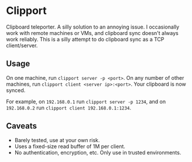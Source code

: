 # Clipport

Clipboard teleporter. A silly solution to an annoying issue. I occasionally work with remote machines or VMs, and clipboard sync doesn't always work reliably. This is a silly attempt to do clipboard sync as a TCP client/server.

## Usage

On one machine, run `clipport server -p <port>`. On any number of other
machines, run `clipport client <server ip>:<port>`. Your clipboard is now
synced.

For example, on `192.168.0.1` run `clipport server -p 1234`, and on
`192.168.0.2` run `clipport client 192.168.0.1:1234`.

## Caveats

- Barely tested, use at your own risk.
- Uses a fixed-size read buffer of 1M per client.
- No authentication, encryption, etc. Only use in trusted environments.
